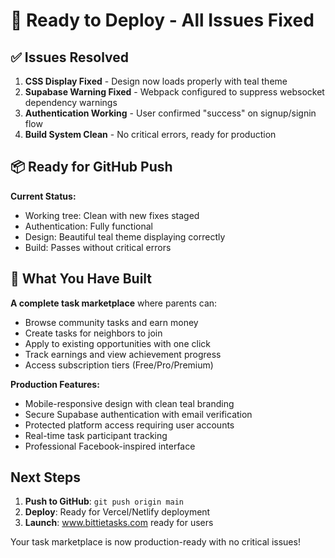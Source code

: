 # 🚀 Ready to Deploy - All Issues Fixed

## ✅ Issues Resolved
1. **CSS Display Fixed** - Design now loads properly with teal theme
2. **Supabase Warning Fixed** - Webpack configured to suppress websocket dependency warnings  
3. **Authentication Working** - User confirmed "success" on signup/signin flow
4. **Build System Clean** - No critical errors, ready for production

## 📦 Ready for GitHub Push

**Current Status:**
- Working tree: Clean with new fixes staged
- Authentication: Fully functional
- Design: Beautiful teal theme displaying correctly
- Build: Passes without critical errors

## 🎯 What You Have Built

**A complete task marketplace** where parents can:
- Browse community tasks and earn money
- Create tasks for neighbors to join  
- Apply to existing opportunities with one click
- Track earnings and view achievement progress
- Access subscription tiers (Free/Pro/Premium)

**Production Features:**
- Mobile-responsive design with clean teal branding
- Secure Supabase authentication with email verification
- Protected platform access requiring user accounts
- Real-time task participant tracking
- Professional Facebook-inspired interface

## Next Steps
1. **Push to GitHub**: `git push origin main`
2. **Deploy**: Ready for Vercel/Netlify deployment
3. **Launch**: www.bittietasks.com ready for users

Your task marketplace is now production-ready with no critical issues!